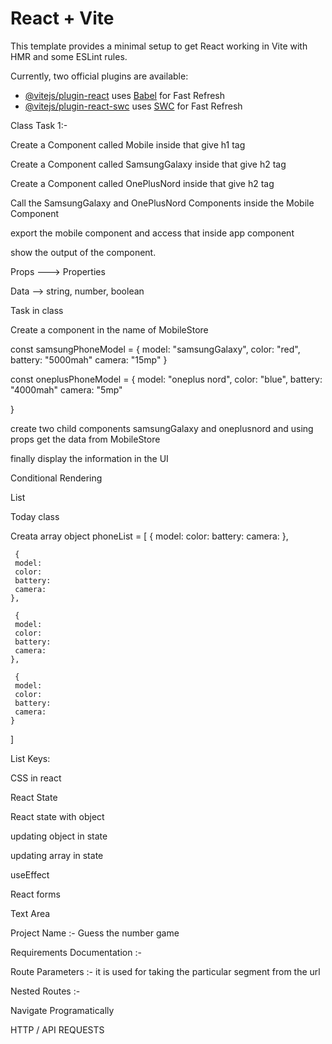 # React + Vite

This template provides a minimal setup to get React working in Vite with HMR and some ESLint rules.

Currently, two official plugins are available:

- [@vitejs/plugin-react](https://github.com/vitejs/vite-plugin-react/blob/main/packages/plugin-react/README.md) uses [Babel](https://babeljs.io/) for Fast Refresh
- [@vitejs/plugin-react-swc](https://github.com/vitejs/vite-plugin-react-swc) uses [SWC](https://swc.rs/) for Fast Refresh


Class Task 1:- 

Create a Component called Mobile
inside that give h1 tag  

Create a Component called SamsungGalaxy
inside that give h2 tag 

Create a Component called OnePlusNord
inside that give h2 tag 

Call the SamsungGalaxy and OnePlusNord Components inside the Mobile Component

export the mobile component and access that inside app component

show the output of the component.

Props ---> Properties 

Data --> string, number, boolean

Task in class

Create a component in the name of MobileStore 


const samsungPhoneModel = {
    model: "samsungGalaxy",
    color: "red",
    battery: "5000mah"
    camera: "15mp"
} 

const oneplusPhoneModel = {
    model: "oneplus nord",
    color: "blue",
    battery: "4000mah"
    camera: "5mp"
    
} 

create two child components samsungGalaxy and oneplusnord and using props get the data from MobileStore 

finally display the information in the UI

Conditional Rendering 

List 

Today class 

Creata array object phoneList = [
    {
     model:
     color:
     battery:
     camera:
    },

     {
     model:
     color:
     battery:
     camera:
    },

     {
     model:
     color:
     battery:
     camera:
    },

     {
     model:
     color:
     battery:
     camera:
    }

]



List Keys: 

CSS in react

React State 

React state with object

updating object in state

updating array in state


useEffect

React forms

Text Area



Project Name :- Guess the number game

Requirements Documentation :- 



Route Parameters :- it is used for taking the particular segment from the url

Nested Routes :- 

Navigate Programatically 



HTTP / API REQUESTS






